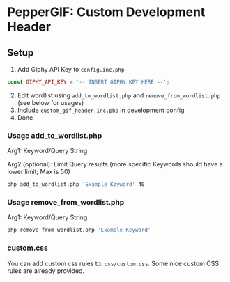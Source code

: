 # PepperGIF: Custom Development Header

## Setup
1. Add Giphy API Key to `config.inc.php`

```php
const GIPHY_API_KEY = '-- INSERT GIPHY KEY HERE --';

```

2. Edit wordlist using `add_to_wordlist.php` and `remove_from_wordlist.php` (see below for usages)
3. Include `custom_gif_header.inc.php` in development config
4. Done


### Usage add_to_wordlist.php
Arg1: Keyword/Query String

Arg2 (optional): Limit Query results (more specific Keywords should have a lower limit; Max is 50) 

```bash
php add_to_wordlist.php 'Example Keyword' 40
```

### Usage remove_from_wordlist.php

Arg1: Keyword/Query String
```bash
php remove_from_wordlist.php 'Example Keyword'
```


### custom.css

You can add custom css rules to: `css/custom.css`. Some nice custom CSS rules are already provided.
